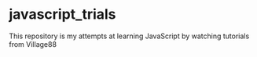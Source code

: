 # javascript_trials
This repository is my attempts at learning JavaScript by watching tutorials from Village88
